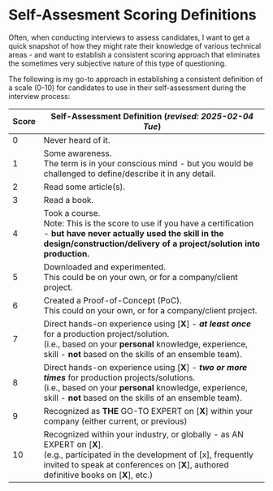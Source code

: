 
# Self-Assesment Scoring Definitions

Often, when conducting interviews to assess candidates, I want to get a quick snapshot of how they might rate their knowledge of various technical areas - and want to establish a consistent scoring approach that eliminates the sometimes very subjective nature of this type of questioning.   

The following is my go-to approach in establishing a consistent definition of a scale (0-10) for candidates to use in their self-assessment during the interview process:


|Score | Self-Assessment Definition (_revised: 2025-02-04 Tue_)|
|------|-----------|
0 | Never heard of it. 
1 | Some awareness. <br>The term is in your conscious mind - but you would be challenged to define/describe it in any detail. 
2 | Read some article(s). 
3 | Read a book.
4 | Took a course. <br>Note: This is the score to use if you have a certification - __but have never actually used the skill in the design/construction/delivery of a project/solution into production.__
5 | Downloaded and experimented. <br>This could be on your own, or for a company/client project. 
6 | Created a Proof-of-Concept (PoC). <br>This could on your own, or for a company/client project.
7 | Direct hands-on experience using [__X__] - ___at least once___ for a production project/solution.<br>(i.e., based on your __personal__ knowledge, experience, skill - __not__ based on the skills of an ensemble team).
8 | Direct hands-on experience using [__X__] - ___two or more times___ for production projects/solutions.<br>(i.e., based on your __personal__ knowledge, experience, skill - __not__ based on the skills of an ensemble team).
9 | Recognized as __THE__ GO-TO EXPERT on [__X__] within your company (either current, or previous)
10 | Recognized within your industry, or globally - as AN EXPERT on [__X__]. <br>(e.g., participated in the development of [x], frequently invited to speak at conferences on [__X__], authored definitive books on [__X__], etc.)
